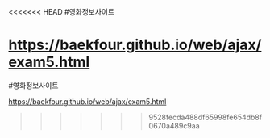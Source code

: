 <<<<<<< HEAD
#영화정보사이트

https://baekfour.github.io/web/ajax/exam5.html
=======
#영화정보사이트


https://baekfour.github.io/web/ajax/exam5.html
>>>>>>> 9528fecda488df65998fe654db8f0670a489c9aa
